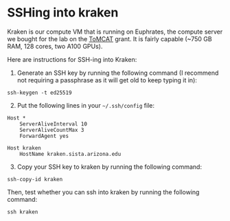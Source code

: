 # SSHing into kraken

Kraken is our compute VM that is running on Euphrates, the compute server we
bought for the lab on the [ToMCAT](https://ml4ai.github.io/tomcat) grant. It
is fairly capable (~750 GB RAM, 128 cores, two A100 GPUs).

Here are instructions for SSH-ing into Kraken:

1. Generate an SSH key by running the following command (I recommend not requiring a passphrase as it will get old to keep typing it in):

```
ssh-keygen -t ed25519
```

2. Put the following lines in your `~/.ssh/config` file:

```
Host *
    ServerAliveInterval 10
    ServerAliveCountMax 3
    ForwardAgent yes

Host kraken
    HostName kraken.sista.arizona.edu
```

3. Copy your SSH key to kraken by running the following command:

```
ssh-copy-id kraken
```

Then, test whether you can ssh into kraken by running the following command:

```
ssh kraken
```
